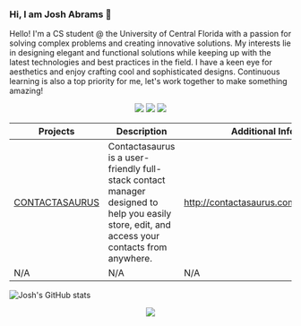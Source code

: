 ### Hi, I am Josh Abrams 👋

Hello! I'm a CS student @ the University of Central Florida with a passion for solving complex problems and creating innovative solutions. My interests lie in designing elegant and functional solutions while keeping up with the latest technologies and best practices in the field. I have a keen eye for aesthetics and enjoy crafting cool and sophisticated designs. Continuous learning is also a top priority for me, let's work together to make something amazing!

<p align="center">
  <a href="https://www.linkedin.com/in/joshabrams111/"><img src="https://img.shields.io/badge/LinkedIn-Profile-blue.svg"></a>
  <a href="path/to/your/resume.pdf"><img src="https://img.shields.io/badge/Resume-PDF-green?logo=adobe-acrobat-reader&logoColor=white"></a>
  <a href="https://www.your-portfolio-website-url.com"><img src="https://img.shields.io/badge/Portfolio-Website-purple?logo=google-chrome&logoColor=white"></a>
</p>
  
<div align="center">
  
  | Projects | Description | Additional Info |
  | --- | --- | --- |
  | [CONTACTASAURUS](https://github.com/sspamss/COP4331/tree/main/PersonalContactManager) | Contactasaurus is a user-friendly full-stack contact manager designed to help you easily store, edit, and access your contacts from anywhere. | http://contactasaurus.com/index.html |
  | N/A | N/A | N/A |
</div>


![Josh's GitHub stats](https://github-readme-stats.vercel.app/api?username=j-b-rams&show_icons=true&theme=transparent)

<p align="center">
  <a href="https://www.linkedin.com/in/joshabrams111/"><img src="https://github-readme-stats.vercel.app/api?username=j-b-rams&show_icons=true&theme=tokyonight"></a>
</p>

